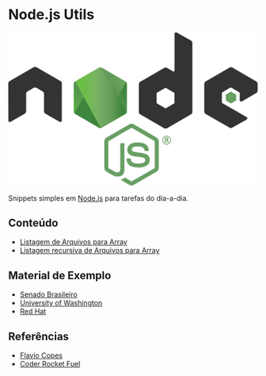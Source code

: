 # Node.js Utils

<p align="center">
  <img src="https://raw.githubusercontent.com/sistematico/nodejs-utils/main/.assets/nodejs.svg" alt="Node.js" />
</p>

Snippets simples em [Node.js](https://nodejs.org) para tarefas do dia-a-dia.

## Conteúdo

- [Listagem de Arquivos para Array](list_files)
- [Listagem recursiva de Arquivos para Array](list_files_recursive)

## Material de Exemplo

- [Senado Brasileiro](https://www2.senado.leg.br/bdsf/handle/id/28)
- [University of Washington](https://courses.cs.washington.edu/courses/cse154/20au/resources/assets/cheatsheets/node-cheatsheet.pdf)
- [Red Hat](https://developers.redhat.com/cheat-sheets/nodejs-cheat-sheet)

## Referências

- [Flavio Copes](https://flaviocopes.com)
- [Coder Rocket Fuel](https://coderrocketfuel.com/article/recursively-list-all-the-files-in-a-directory-using-node-js)